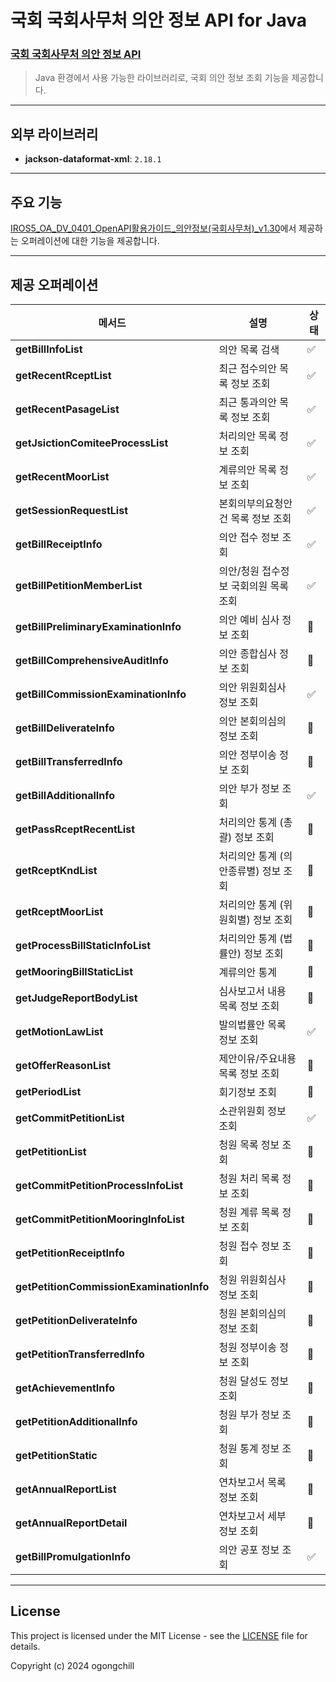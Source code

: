 # 국회 국회사무처 의안 정보 API for Java

### [국회 국회사무처 의안 정보 API](https://www.data.go.kr/data/3037286/openapi.do) ###
> Java 환경에서 사용 가능한 라이브러리로, 국회 의안 정보 조회 기능을 제공합니다.

---

## 외부 라이브러리 ##

[//]: # (- **okhttp**: `4.12.0`)
- **jackson-dataformat-xml**: `2.18.1`

---

## 주요 기능 ##
[IROS5_OA_DV_0401_OpenAPI활용가이드_의안정보(국회사무처)_v1.30](https://www.data.go.kr/data/3037286/openapi.do)에서 제공하는 오퍼레이션에 대한 기능을 제공합니다.

---

## 제공 오퍼레이션 ##

| 메서드 | 설명 | 상태 |
| --- | --- |----|
| **getBillInfoList** | 의안 목록 검색 | ✅  |
| **getRecentRceptList** | 최근 접수의안 목록 정보 조회 | ✅  |
| **getRecentPasageList** | 최근 통과의안 목록 정보 조회 | ✅  |
| **getJsictionComiteeProcessList** | 처리의안 목록 정보 조회 | ✅  |
| **getRecentMoorList** | 계류의안 목록 정보 조회 | ✅  |
| **getSessionRequestList** | 본회의부의요청안건 목록 정보 조회 | ✅  |
| **getBillReceiptInfo** | 의안 접수 정보 조회 | ✅  |
| **getBillPetitionMemberList** | 의안/청원 접수정보 국회의원 목록 조회 | ✅  |
| **getBillPreliminaryExaminationInfo** | 의안 예비 심사 정보 조회 | 🔲 |
| **getBillComprehensiveAuditInfo** | 의안 종합심사 정보 조회 | 🔲 |
| **getBillCommissionExaminationInfo** | 의안 위원회심사 정보 조회 | ✅ |
| **getBillDeliverateInfo** | 의안 본회의심의 정보 조회 | 🔲 |
| **getBillTransferredInfo** | 의안 정부이송 정보 조회 | 🔲 |
| **getBillAdditionalInfo** | 의안 부가 정보 조회 | ✅ |
| **getPassRceptRecentList** | 처리의안 통계 (총괄) 정보 조회 | 🔲 |
| **getRceptKndList** | 처리의안 통계 (의안종류별) 정보 조회 | 🔲 |
| **getRceptMoorList** | 처리의안 통계 (위원회별) 정보 조회 | 🔲 |
| **getProcessBillStaticInfoList** | 처리의안 통계 (법률안) 정보 조회 | 🔲 |
| **getMooringBillStaticList** | 계류의안 통계 | 🔲 |
| **getJudgeReportBodyList** | 심사보고서 내용 목록 정보 조회 | 🔲 |
| **getMotionLawList** | 발의법률안 목록 정보 조회 | ✅ |
| **getOfferReasonList** | 제안이유/주요내용 목록 정보 조회 | 🔲 |
| **getPeriodList** | 회기정보 조회 | 🔲 |
| **getCommitPetitionList** | 소관위원회 정보 조회 | ✅ |
| **getPetitionList** | 청원 목록 정보 조회 | 🔲 |
| **getCommitPetitionProcessInfoList** | 청원 처리 목록 정보 조회 | 🔲 |
| **getCommitPetitionMooringInfoList** | 청원 계류 목록 정보 조회 | 🔲 |
| **getPetitionReceiptInfo** | 청원 접수 정보 조회 | 🔲 |
| **getPetitionCommissionExaminationInfo** | 청원 위원회심사 정보 조회 | 🔲 |
| **getPetitionDeliverateInfo** | 청원 본회의심의 정보 조회 | 🔲 |
| **getPetitionTransferredInfo** | 청원 정부이송 정보 조회 | 🔲 |
| **getAchievementInfo** | 청원 달성도 정보 조회 | 🔲 |
| **getPetitionAdditionalInfo** | 청원 부가 정보 조회 | 🔲 |
| **getPetitionStatic** | 청원 통계 정보 조회 | 🔲 |
| **getAnnualReportList** | 연차보고서 목록 정보 조회 | 🔲 |
| **getAnnualReportDetail** | 연차보고서 세부 정보 조회 | 🔲 |
| **getBillPromulgationInfo** | 의안 공포 정보 조회 | ✅ |

---

## License

This project is licensed under the MIT License - see the [LICENSE](./LICENSE) file for details.

Copyright (c) 2024 ogongchill

